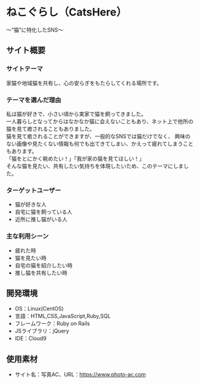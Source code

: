 # ねこぐらし（CatsHere）
～”猫”に特化したSNS～

## サイト概要
### サイトテーマ
家猫や地域猫を共有し、心の安らぎをもたらしてくれる場所です。<br>

### テーマを選んだ理由
私は猫が好きで、小さい頃から実家で猫を飼ってきました。<br>
一人暮らしとなってからはなかなか猫に会えないこともあり、ネット上で他所の猫を見て癒されることもありました。<br>
猫を見て癒されることができますが、一般的なSNSでは猫だけでなく、
興味のない画像や見たくない情報も何でも出てきてしまい、かえって疲れてしまうこともあります。<br>
「猫をとにかく眺めたい！」「我が家の猫を見てほしい！」<br>
そんな猫を見たい、共有したい気持ちを体現したいため、このテーマにしました。<br>

### ターゲットユーザー
- 猫が好きな人
- 自宅に猫を飼っている人
- 近所に推し猫がいる人

### 主な利用シーン
- 疲れた時
- 猫を見たい時
- 自宅の猫を紹介したい時
- 推し猫を共有したい時

## 開発環境
- OS：Linux(CentOS)
- 言語：HTML,CSS,JavaScript,Ruby,SQL
- フレームワーク：Ruby on Rails
- JSライブラリ：jQuery
- IDE：Cloud9

## 使用素材
- サイト名：写真AC、URL：https://www.photo-ac.com